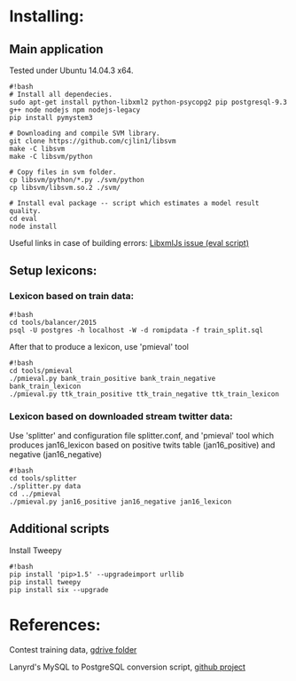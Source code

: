 # Installing:

## Main application
Tested under Ubuntu 14.04.3 x64. 
```
#!bash
# Install all dependecies.
sudo apt-get install python-libxml2 python-psycopg2 pip postgresql-9.3 g++ node nodejs npm nodejs-legacy
pip install pymystem3 

# Downloading and compile SVM library.
git clone https://github.com/cjlin1/libsvm
make -C libsvm
make -C libsvm/python

# Copy files in svm folder.
cp libsvm/python/*.py ./svm/python
cp libsvm/libsvm.so.2 ./svm/

# Install eval package -- script which estimates a model result quality.
cd eval
node install
```
Useful links in case of building errors:
[LibxmlJs issue (eval script)](https://github.com/gwicke/libxmljs/commit/7e1ceaf96021926871e07a397d53de63c136a22b)

## Setup lexicons:

###  Lexicon based on train data:

```
#!bash
cd tools/balancer/2015
psql -U postgres -h localhost -W -d romipdata -f train_split.sql
```

After that to produce a lexicon, use 'pmieval' tool

```
#!bash
cd tools/pmieval
./pmieval.py bank_train_positive bank_train_negative bank_train_lexicon
./pmieval.py ttk_train_positive ttk_train_negative ttk_train_lexicon

```

### Lexicon based on downloaded stream twitter data:

Use 'splitter' and configuration file splitter.conf, and 'pmieval' tool which
produces jan16_lexicon based on positive twits table (jan16_positive) and
negative (jan16_negative)

```
#!bash
cd tools/splitter
./splitter.py data
cd ../pmieval
./pmieval.py jan16_positive jan16_negative jan16_lexicon
```
## Additional scripts
Install Tweepy
```
#!bash
pip install 'pip>1.5' --upgradeimport urllib
pip install tweepy
pip install six --upgrade
```

# References:
Contest training data, [gdrive folder](http://goo.gl/qHeAVo)

Lanyrd's MySQL to PostgreSQL conversion script, [github project](https://github.com/lanyrd/mysql-postgresql-converter)

